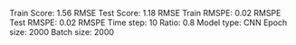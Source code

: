 Train Score: 1.56 RMSE
Test Score: 1.18 RMSE
Train RMSPE: 0.02 RMSPE
Test RMSPE: 0.02 RMSPE
Time step: 10
Ratio: 0.8
Model type: CNN
Epoch size: 2000
Batch size: 2000